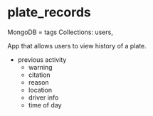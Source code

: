 # plate_records

MongoDB = tags
    Collections: users, 


App that allows users to view history of a plate.

- previous activity
    * warning
    * citation
    * reason
    * location
    * driver info
    * time of day
    




















